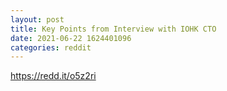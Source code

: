 ```yaml
--- 
layout: post 
title: Key Points from Interview with IOHK CTO 
date: 2021-06-22 1624401096 
categories: reddit 
--- 
```

https://redd.it/o5z2ri